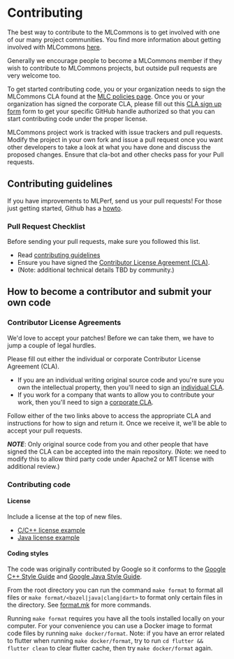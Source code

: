 # Contributing

The best way to contribute to the MLCommons is to get involved with one of our many project communities. You find more information about getting involved with MLCommons [here](https://mlcommons.org/en/get-involved/#getting-started). 

Generally we encourage people to become a MLCommons member if they wish to contribute to MLCommons projects, but outside pull requests are very welcome too.

To get started contributing code, you or your organization needs to sign the MLCommons CLA found at the [MLC policies page](https://mlcommons.org/en/policies/). Once you or your organization has signed the corporate CLA, please fill out this [CLA sign up form](https://forms.gle/Ew1KkBVpyeJDuRw67) form to get your specific GitHub handle authorized so that you can start contributing code under the proper license.

MLCommons project work is tracked with issue trackers and pull requests. Modify the project in your own fork and issue a pull request once you want other developers to take a look at what you have done and discuss the proposed changes. Ensure that cla-bot and other checks pass for your Pull requests.

## Contributing guidelines

If you have improvements to MLPerf, send us your pull requests! For those
just getting started, Github has a [howto](https://help.github.com/articles/using-pull-requests/).

### Pull Request Checklist

Before sending your pull requests, make sure you followed this list.

- Read [contributing guidelines](CONTRIBUTING.md)
- Ensure you have signed the [Contributor License Agreement (CLA)](https://cla.developers.google.com/).
- (Note: additional technical details TBD by community.)

## How to become a contributor and submit your own code

### Contributor License Agreements

We'd love to accept your patches! Before we can take them, we have to jump a couple of legal hurdles.

Please fill out either the individual or corporate Contributor License Agreement (CLA).

  * If you are an individual writing original source code and you're sure you own the intellectual property, then you'll need to sign an [individual CLA](https://code.google.com/legal/individual-cla-v1.0.html).
  * If you work for a company that wants to allow you to contribute your work, then you'll need to sign a [corporate CLA](https://code.google.com/legal/corporate-cla-v1.0.html).

Follow either of the two links above to access the appropriate CLA and instructions for how to sign and return it. Once we receive it, we'll be able to accept your pull requests.

***NOTE***: Only original source code from you and other people that have signed the CLA can be accepted into the main repository. (Note: we need to modify this to allow third party code under Apache2 or MIT license with additional review.)

### Contributing code

#### License

Include a license at the top of new files.

*   [C/C++ license example](https://github.com/mlperf/policies/blob/master/license_example.cpp)
*   [Java license example](https://github.com/mlperf/policies/blob/master/license_example.cpp)

#### Coding styles

The code was originally contributed by Google so it conforms to the
[Google C++ Style Guide](https://google.github.io/styleguide/cppguide.html) and
[Google Java Style Guide](https://google.github.io/styleguide/javaguide.html).

From the root directory you can run the command `make format` to format all files or `make format/<bazel|java|clang|dart>` to format only certain files in the directory.
See [format.mk](tools/formatter/format.mk) for more commands.

Running `make format` requires you have all the tools installed locally on your computer.
For your convenience you can use a Docker image to format code files by running `make docker/format`.
Note: if you have an error related to flutter when running `make docker/format`, 
try to run `cd flutter && flutter clean` to clear flutter cache, then try `make docker/format` again.
